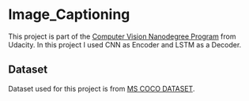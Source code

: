 # Image_Captioning
This project is part of the [Computer Vision Nanodegree Program](https://www.udacity.com/course/computer-vision-nanodegree--nd891) from Udacity. In this project I used CNN as Encoder and LSTM as a Decoder.

## Dataset
Dataset used for this project is from [MS COCO DATASET](https://cocodataset.org/#home).
